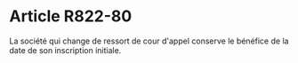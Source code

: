# Article R822-80

La société qui change de ressort de cour d'appel conserve le bénéfice de la date de son inscription initiale.

